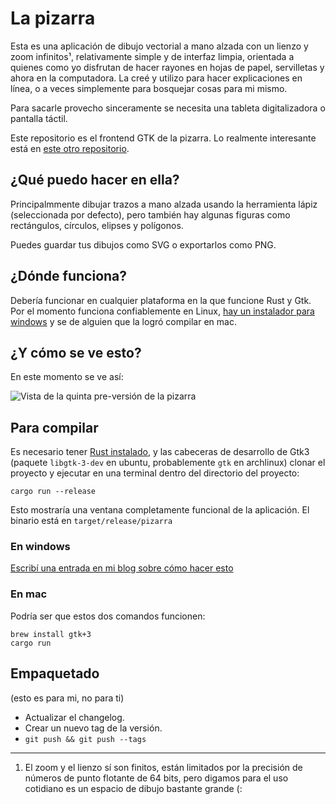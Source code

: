 # La pizarra

Esta es una aplicación de dibujo vectorial a mano alzada con un lienzo y zoom
infinitos¹, relativamente simple y de interfaz limpia, orientada a quienes como
yo disfrutan de hacer rayones en hojas de papel, servilletas y ahora en la
computadora. La creé y utilizo para hacer explicaciones en línea, o a veces
simplemente para bosquejar cosas para mi mismo.

Para sacarle provecho sinceramente se necesita una tableta digitalizadora o
pantalla táctil.

Este repositorio es el frontend GTK de la pizarra. Lo realmente interesante está
en [este otro repositorio](https://gitlab.com/categulario/pizarra).

## ¿Qué puedo hacer en ella?

Principalmmente dibujar trazos a mano alzada usando la herramienta lápiz
(seleccionada por defecto), pero también hay algunas figuras como rectángulos,
círculos, elipses y polígonos.

Puedes guardar tus dibujos como SVG o exportarlos como PNG.

## ¿Dónde funciona?

Debería funcionar en cualquier plataforma en la que funcione Rust y Gtk. Por el
momento funciona confiablemente en Linux, [hay un instalador para
windows](https://pizarra.categulario.tk) y se de alguien que la logró compilar
en mac.

## ¿Y cómo se ve esto?

En este momento se ve así:

![Vista de la quinta pre-versión de la pizarra](https://categulario.tk/pizarra_demo_1.3.1.png)

## Para compilar

Es necesario tener [Rust instalado](https://rustup.rs), y las cabeceras de
desarrollo de Gtk3 (paquete `libgtk-3-dev` en ubuntu, probablemente `gtk` en
archlinux) clonar el proyecto y ejecutar en una terminal dentro del directorio
del proyecto:

`cargo run --release`

Esto mostraría una ventana completamente funcional de la aplicación. El binario
está en `target/release/pizarra`

### En windows

[Escribí una entrada en mi blog sobre cómo hacer esto](https://blog.categulario.tk/como-compilar-la-pizarra-en-windows.html)

### En mac

Podría ser que estos dos comandos funcionen:

    brew install gtk+3
    cargo run

## Empaquetado

(esto es para mi, no para ti)

* Actualizar el changelog.
* Crear un nuevo tag de la versión.
* `git push && git push --tags`

___________________

1. El zoom y el lienzo sí son finitos, están limitados por la precisión de
   números de punto flotante de 64 bits, pero digamos para el uso cotidiano es
   un espacio de dibujo bastante grande (:
